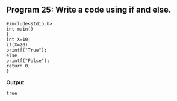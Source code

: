 ## Program 25: Write a code using if and else.
```
#include<stdio.h>
int main()
{	
int X=10;
if(X=20)
printf("True");
else
printf("False");
return 0;
}
```
**Output**
```
true
```
